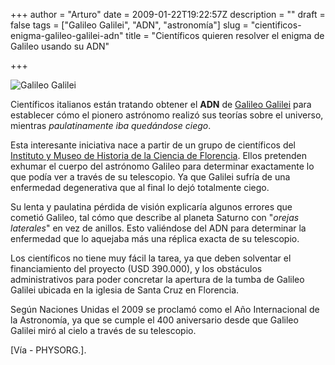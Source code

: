 +++
author = "Arturo"
date = 2009-01-22T19:22:57Z
description = ""
draft = false
tags = ["Galileo Galilei", "ADN", "astronomía"]
slug = "cientificos-enigma-galileo-galilei-adn"
title = "Científicos quieren resolver el enigma de Galileo usando su ADN"

+++

 ![Galileo Galilei](/images/import/91-Galileo.jpg)

 Científicos italianos están tratando obtener el **ADN** de [Galileo Galilei](https://es.wikipedia.org/wiki/Galileo_Galilei) para establecer cómo el pionero astrónomo realizó sus teorías sobre el universo, mientras *paulatinamente iba quedándose ciego*.

Esta interesante iniciativa nace a partir de un grupo de científicos del [Instituto y Museo de Historia de la Ciencia de Florencia](https://www.museogalileo.it/en). Ellos pretenden exhumar el cuerpo del astrónomo Galileo para determinar exactamente lo que podía ver a través de su telescopio. Ya que Galilei sufría de una enfermedad degenerativa que al final lo dejó totalmente ciego.

Su lenta y paulatina pérdida de visión explicaría algunos errores que cometió Galileo, tal cómo que describe al planeta Saturno con "*orejas laterales*" en vez de anillos. Esto valiéndose del ADN para determinar la enfermedad que lo aquejaba más una réplica exacta de su telescopio.

Los científicos no tiene muy fácil la tarea, ya que deben solventar el financiamiento del proyecto (USD 390.000), y los obstáculos administrativos para poder concretar la apertura de la tumba de Galileo Galilei ubicada en la iglesia de Santa Cruz en Florencia.

Según Naciones Unidas el 2009 se proclamó como el Año Internacional de la Astronomía, ya que se cumple el 400 aniversario desde que Galileo Galilei miró al cielo a través de su telescopio.

[Vía - PHYSORG.].
